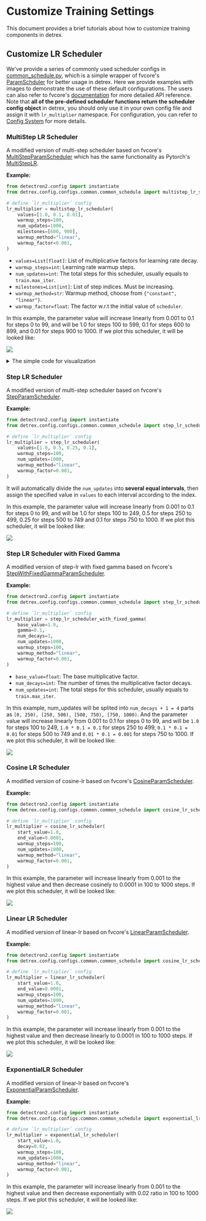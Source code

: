 # Customize Training Settings
This document provides a brief tutorials about how to customize training components in detrex.

## Customize LR Scheduler
We've provide a series of commonly used scheduler configs in [common_schedule.py](), which is a simple wrapper of fvcore's [ParamSchduler](https://detectron2.readthedocs.io/en/latest/modules/fvcore.html#fvcore.common.param_scheduler.ParamScheduler) for better usage in detrex. Here we provide examples with images to demonstrate the use of these default configurations. The users can also refer to fvcore's [documentation](https://detectron2.readthedocs.io/en/latest/modules/fvcore.html#) for more detailed API reference. Note that **all of the pre-defined scheduler functions return the scheduler config object** in detrex, you should only use it in your own config file and assign it with ``lr_multiplier`` namespace. For configuration, you can refer to [Config System](https://detrex.readthedocs.io/en/latest/tutorials/Config_System.html) for more details.

### MultiStep LR Scheduler
A modified version of multi-step scheduler based on fvcore's [MultiStepParamScheduler](https://detectron2.readthedocs.io/en/latest/modules/fvcore.html#fvcore.common.param_scheduler.MultiStepParamScheduler) which has the same functionality as Pytorch's [MultiStepLR](https://pytorch.org/docs/stable/generated/torch.optim.lr_scheduler.MultiStepLR.html?highlight=multistep#torch.optim.lr_scheduler.MultiStepLR).

**Example:**
```python
from detectron2.config import instantiate
from detrex.config.configs.common.common_schedule import multistep_lr_scheduler

# define `lr_multiplier` config
lr_multiplier = multistep_lr_scheduler(
    values=[1.0, 0.1, 0.01],
    warmup_steps=100,
    num_updates=1000,
    milestones=[600, 900],
    warmup_method="linear",
    warmup_factor=0.001,
)
```
- `values=List[float]`: List of multiplicative factors for learning rate decay.
- `warmup_steps=int`: Learning rate warmup steps.
- `num_updates=int`: The total steps for this scheduler, usually equals to ``train.max_iter``.
- `milestones=List[int]`: List of step indices. Must be increasing.
- `warmup_method=str`: Warmup method, choose from ``{"constant", "linear"}``.
- `warmup_factor=float`: The factor w.r.t the initial value of ``scheduler``.

In this example, the parameter value will increase linearly from 0.001 to 0.1 for steps 0 to 99, and will be 1.0 for steps 100 to 599, 0.1 for steps 600 to 899, and 0.01 for steps 900 to 1000. If we plot this scheduler, it will be looked like:

![](./assets/multi_step_lr_scheduler.png)

<details>
<summary> The simple code for visualization </summary>

```python
scheduler = instantiate(lr_multiplier)

x = []
y = []
for i in range(1000):
    x.append(i)
    y.append(scheduler(i/1000))


# Plot the line
plt.plot(x, y, color="blue", alpha=0.7, linewidth=2.3)

# Add labels and title to the plot
plt.xlabel('Iterations')
plt.ylabel('Learning Rate')
plt.title('MultiStep Scheduler')

# Save the plot image
plt.savefig('line_plot.png')
```

</details>

### Step LR Scheduler
A modified version of multi-step scheduler based on fvcore's [StepParamScheduler](https://detectron2.readthedocs.io/en/latest/modules/fvcore.html#fvcore.common.param_scheduler.StepParamScheduler).

**Example:**
```python
from detectron2.config import instantiate
from detrex.config.configs.common.common_schedule import step_lr_scheduler

# define `lr_multiplier` config
lr_multiplier = step_lr_scheduler(
    values=[1.0, 0.5, 0.25, 0.1],
    warmup_steps=100,
    num_updates=1000,
    warmup_method="linear",
    warmup_factor=0.001,
)
```

It will automatically divide the ``num_updates`` into **several equal intervals**, then assign the specified value in ``values`` to each interval according to the index.

In this example, the parameter value will increase linearly from 0.001 to 0.1 for steps 0 to 99, and will be 1.0 for steps 100 to 249, 0.5 for steps 250 to 499, 0.25 for steps 500 to 749 and 0.1 for steps 750 to 1000. If we plot this scheduler, it will be looked like:

![](./assets/step_lr_scheduler.png)


### Step LR Scheduler with Fixed Gamma

A modified version of step-lr with fixed gamma based on fvcore's [StepWithFixedGammaParamScheduler](https://detectron2.readthedocs.io/en/latest/modules/fvcore.html#fvcore.common.param_scheduler.StepWithFixedGammaParamScheduler).

**Example:**
```python
from detectron2.config import instantiate
from detrex.config.configs.common.common_schedule import step_lr_scheduler_with_fixed_gamma

# define `lr_multiplier` config
lr_multiplier = step_lr_scheduler_with_fixed_gamma(
    base_value=1.0,
    gamma=0.1,
    num_decays=3,
    num_updates=1000,
    warmup_steps=100,
    warmup_method="linear",
    warmup_factor=0.001,
)
```
- `base_value=float`: The base multiplicative factor.
- `num_decays=int`: The number of times the multiplicative factor decays.
- `num_updates=int`: The total steps for this scheduler, usually equals to ``train.max_iter``.

In this example, num_updates will be splited into `num_decays + 1 = 4` parts as `[0, 250), [250, 500), [500, 750), [750, 1000)`. And the parameter value will increase linearly from 0.001 to 0.1 for steps 0 to 99, and will be `1.0` for steps 100 to 249, `1.0 * 0.1 = 0.1` for steps 250 to 499, `0.1 * 0.1 = 0.01` for steps 500 to 749 and `0.01 * 0.1 = 0.001` for steps 750 to 1000. If we plot this scheduler, it will be looked like:

![](./assets/step_lr_with_fixed_gamma.png)


### Cosine LR Scheduler

A modified version of cosine-lr based on fvcore's [CosineParamScheduler](https://detectron2.readthedocs.io/en/latest/modules/fvcore.html#fvcore.common.param_scheduler.CosineParamScheduler).

**Example:**
```python
from detectron2.config import instantiate
from detrex.config.configs.common.common_schedule import cosine_lr_scheduler, linear_lr_scheduler

# define `lr_multiplier` config
lr_multiplier = cosine_lr_scheduler(
    start_value=1.0,
    end_value=0.0001,
    warmup_steps=100,
    num_updates=1000,
    warmup_method="linear",
    warmup_factor=0.001,
)
```

In this example, the parameter will increase linearly from 0.001 to the highest value and then decrease cosinely to 0.0001 in 100 to 1000 steps. If we plot this scheduler, it will be looked like:

![](./assets/cosine_lr_scheduler.png)

### Linear LR Scheduler
A modified version of linear-lr based on fvcore's [LinearParamScheduler](https://detectron2.readthedocs.io/en/latest/modules/fvcore.html#fvcore.common.param_scheduler.LinearParamScheduler).

**Example:**
```python
from detectron2.config import instantiate
from detrex.config.configs.common.common_schedule import cosine_lr_scheduler, linear_lr_scheduler

# define `lr_multiplier` config
lr_multiplier = linear_lr_scheduler(
    start_value=1.0,
    end_value=0.0001,
    warmup_steps=100,
    num_updates=1000,
    warmup_method="linear",
    warmup_factor=0.001,
)
```

In this example, the parameter will increase linearly from 0.001 to the highest value and then decrease linearly to 0.0001 in 100 to 1000 steps. If we plot this scheduler, it will be looked like:

![](./assets/linear_lr_scheduler.png)


### ExponentialLR Scheduler
A modified version of linear-lr based on fvcore's [ExponentialParamScheduler](https://detectron2.readthedocs.io/en/latest/modules/fvcore.html#fvcore.common.param_scheduler.ExponentialParamScheduler).

**Example:**
```python
from detectron2.config import instantiate
from detrex.config.configs.common.common_schedule import exponential_lr_scheduler

# define `lr_multiplier` config
lr_multiplier = exponential_lr_scheduler(
    start_value=1.0,
    decay=0.02,
    warmup_steps=100,
    num_updates=1000,
    warmup_method="linear",
    warmup_factor=0.001,
)
```

In this example, the parameter will increase linearly from 0.001 to the highest value and then decrease exponentially with 0.02 ratio in 100 to 1000 steps. If we plot this scheduler, it will be looked like:

![](./assets/exponential_lr_scheduler.png)


